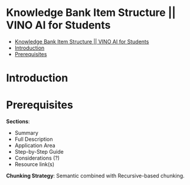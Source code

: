 # Knowledge Bank Item Structure || VINO AI for Students

<!-- TOC -->

- [Knowledge Bank Item Structure || VINO AI for Students](#knowledge-bank-item-structure--vino-ai-for-students)
- [Introduction](#introduction)
- [Prerequisites](#prerequisites)

<!-- /TOC -->

# Introduction



# Prerequisites

**Sections**:
- Summary
- Full Description
- Application Area
- Step-by-Step Guide
- Considerations (?)
- Resource link(s)

**Chunking Strategy**: Semantic combined with Recursive-based chunking.